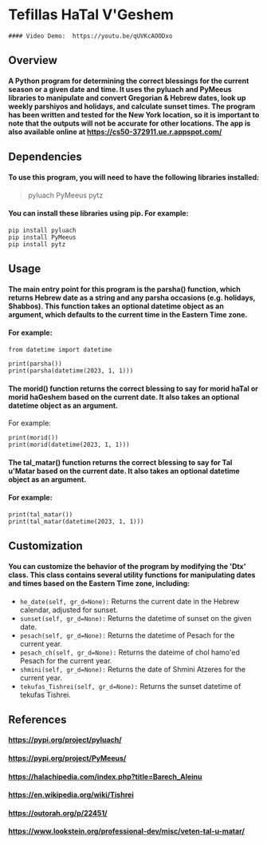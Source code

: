 # Tefillas HaTal V'Geshem
    #### Video Demo:  https://youtu.be/qUVKcAOODxo

## Overview
    
#### A Python program for determining the correct blessings for the current season or a given date and time. It uses the pyluach and PyMeeus libraries to manipulate and convert Gregorian & Hebrew dates, look up weekly parshiyos and holidays, and calculate sunset times. The program has been written and tested for the New York location, so it is important to note that the outputs will not be accurate for other locations. The app is also available online at https://cs50-372911.ue.r.appspot.com/

## Dependencies
#### To use this program, you will need to have the following libraries installed:

>pyluach
>PyMeeus
>pytz

#### You can install these libraries using pip. For example:
```
pip install pyluach
pip install PyMeeus
pip install pytz
```

## Usage
#### The main entry point for this program is the parsha() function, which returns Hebrew date as a string and any parsha occasions (e.g. holidays, Shabbos). This function takes an optional datetime object as an argument, which defaults to the current time in the Eastern Time zone.

#### For example:
```
from datetime import datetime

print(parsha())
print(parsha(datetime(2023, 1, 1)))
```

#### The morid() function returns the correct blessing to say for morid haTal or morid haGeshem based on the current date. It also takes an optional datetime object as an argument.

For example:
```
print(morid())
print(morid(datetime(2023, 1, 1)))
```

#### The tal_matar() function returns the correct blessing to say for Tal u'Matar based on the current date. It also takes an optional datetime object as an argument.
#### For example:

```
print(tal_matar())
print(tal_matar(datetime(2023, 1, 1)))
```

## Customization
#### You can customize the behavior of the program by modifying the 'Dtx' class. This class contains several utility functions for manipulating dates and times based on the Eastern Time zone, including:

- `he_date(self, gr_d=None):` Returns the current date in the Hebrew calendar, adjusted for sunset.
- `sunset(self, gr_d=None):` Returns the datetime of sunset on the given date.
- `pesach(self, gr_d=None):` Returns the datetime of Pesach for the current year.
- `pesach_ch(self, gr_d=None):` Returns the dateime of chol hamo'ed Pesach for the current year.
- `shmini(self, gr_d=None):` Returns the date of Shmini Atzeres for the current year.
- `tekufas_Tishrei(self, gr_d=None):` Returns the sunset datetime of tekufas Tishrei.

## References

#### https://pypi.org/project/pyluach/
#### https://pypi.org/project/PyMeeus/
#### https://halachipedia.com/index.php?title=Barech_Aleinu
#### https://en.wikipedia.org/wiki/Tishrei
#### https://outorah.org/p/22451/
#### https://www.lookstein.org/professional-dev/misc/veten-tal-u-matar/
